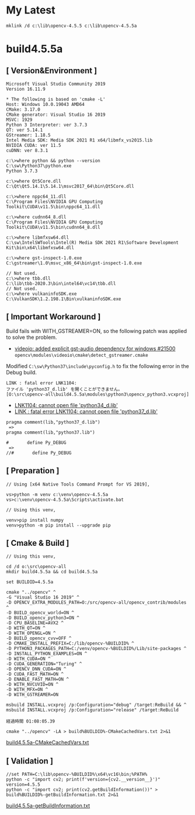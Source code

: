 # My Latest

```
mklink /d c:\lib\opencv-4.5.5 c:\lib\opencv-4.5.5a
```

# build4.5.5a

## [ Version&Environment ]
```
Microsoft Visual Studio Community 2019
Version 16.11.9

* The following is based on 'cmake -L'
Host: Windows 10.0.19043 AMD64
CMake: 3.17.0
CMake generator: Visual Studio 16 2019
MSVC: 1929
Python 3 Interpreter: ver 3.7.3
QT: ver 5.14.1
GStreamer: 1.18.5
Intel Media SDK: Media SDK 2021 R1 x64/libmfx_vs2015.lib
NVIDIA CUDA: ver 11.5
cuDNN: ver 8.3.1
```
```
c:\>where python && python --version
C:\sw\Python37\python.exe
Python 3.7.3

c:\>where Qt5Core.dll
C:\Qt\Qt5.14.1\5.14.1\msvc2017_64\bin\Qt5Core.dll

c:\>where nppc64_11.dll
C:\Program Files\NVIDIA GPU Computing Toolkit\CUDA\v11.5\bin\nppc64_11.dll

c:\>where cudnn64_8.dll
C:\Program Files\NVIDIA GPU Computing Toolkit\CUDA\v11.5\bin\cudnn64_8.dll

c:\>where libmfxsw64.dll
C:\sw\IntelSWTools\Intel(R) Media SDK 2021 R1\Software Development Kit\bin\x64\libmfxsw64.dll

c:\>where gst-inspect-1.0.exe
C:\gstreamer\1.0\msvc_x86_64\bin\gst-inspect-1.0.exe

// Not used.
c:\>where tbb.dll
C:\lib\tbb-2020.3\bin\intel64\vc14\tbb.dll
// Not used.
c:\>where vulkaninfoSDK.exe
C:\VulkanSDK\1.2.198.1\Bin\vulkaninfoSDK.exe
```
## [ Important Workaround ]

Build fails with WITH_GSTREAMER=ON, so the following patch was applied to solve the problem.

- [videoio: added explicit gst-audio dependency for windows #21500](https://github.com/opencv/opencv/pull/21500/files)
  `opencv\modules\videoio\cmake\detect_gstreamer.cmake`

Modified `C:\sw\Python37\include\pyconfig.h` to fix the following error in the Debug build.

```
LINK : fatal error LNK1104:
ファイル 'python37_d.lib' を開くことができません。 
[O:\src\opencv-all\build4.5.5a\modules\python3\opencv_python3.vcxproj]
```

- [LNK1104: cannot open file 'python34_d.lib' ](https://answers.opencv.org/question/68148/lnk1104-cannot-open-file-python34_dlib/)
- [LINK : fatal error LNK1104: cannot open file 'python37_d.lib'](https://stackoverflow.com/questions/61995649/link-fatal-error-lnk1104-cannot-open-file-python37-d-lib)

```
pragma comment(lib,"python37_d.lib")
 =>
pragma comment(lib,"python37.lib")

#       define Py_DEBUG
 =>
//#       define Py_DEBUG
```

## [ Preparation ]

```
// Using [x64 Native Tools Command Prompt for VS 2019],

vs>python -m venv c:\venv\opencv-4.5.5a
vs>c:\venv\opencv-4.5.5a\Scripts\activate.bat

// Using this venv,

venv>pip install numpy
venv>python -m pip install --upgrade pip
```
## [ Cmake & Build ]

```
// Using this venv,

cd /d o:\src\opencv-all
mkdir build4.5.5a && cd build4.5.5a

set BUILDID=4.5.5a

cmake "../opencv" ^
-G "Visual Studio 16 2019" ^
-D OPENCV_EXTRA_MODULES_PATH=O:/src/opencv-all/opencv_contrib/modules ^
-D BUILD_opencv_world=ON ^
-D BUILD_opencv_python3=ON ^
-D CPU_BASELINE=AVX2 ^
-D WITH_QT=ON ^
-D WITH_OPENGL=ON ^
-D BUILD_opencv_cvv=OFF ^
-D CMAKE_INSTALL_PREFIX=C:/lib/opencv-%BUILDID% ^
-D PYTHON3_PACKAGES_PATH=C:/venv/opencv-%BUILDID%/Lib/site-packages ^
-D INSTALL_PYTHON_EXAMPLES=ON ^
-D WITH_CUDA=ON ^
-D CUDA_GENERATION="Turing" ^
-D OPENCV_DNN_CUDA=ON ^
-D CUDA_FAST_MATH=ON ^
-D ENABLE_FAST_MATH=ON ^
-D WITH_NVCUVID=ON ^
-D WITH_MFX=ON ^
-D WITH_GSTREAMER=ON

msbuild INSTALL.vcxproj /p:Configuration="debug" /target:ReBuild && ^
msbuild INSTALL.vcxproj /p:Configuration="release" /target:ReBuild

経過時間 01:08:05.39
```
```
cmake "../opencv" -LA > build%BUILDID%-CMakeCachedVars.txt 2>&1
```
[build4.5.5a-CMakeCachedVars.txt](./build4.5.5a-CMakeCachedVars.txt)

## [ Validation ]
```
//set PATH=C:\lib\opencv-%BUILDID%\x64\vc16\bin;%PATH%
python -c "import cv2; print(f'version={cv2.__version__}')"
version=4.5.5
python -c "import cv2; print(cv2.getBuildInformation())" > build%BUILDID%-getBuildInformation.txt 2>&1
```
[build4.5.5a-getBuildInformation.txt](./build4.5.5a-getBuildInformation.txt)
